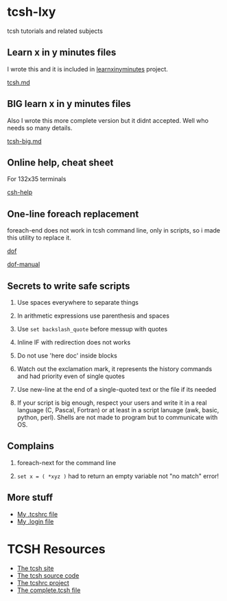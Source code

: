 # tcsh-lxy
tcsh tutorials and related subjects

## Learn x in y minutes files
I wrote this and it is included in [learnxinyminutes](https://learnxinyminutes.com/) project.

[tcsh.md](https://github.com/nereusx/tcsh-lxy/blob/master/tcsh.md)

## BIG learn x in y minutes files
Also I wrote this more complete version but it didnt accepted.
Well who needs so many details.

[tcsh-big.md](https://github.com/nereusx/tcsh-lxy/blob/master/tcsh-big.md)

## Online help, cheat sheet
For 132x35 terminals

[csh-help](https://github.com/nereusx/tcsh-lxy/blob/master/csh-help)

## One-line foreach replacement
foreach-end does not work in tcsh command line, only in scripts,
so i made this utility to replace it.

[dof](https://github.com/nereusx/unix-utils/tree/master/dof)

[dof-manual](https://github.com/nereusx/unix-utils/blob/master/dof/dof.pdf)

## Secrets to write safe scripts

1. Use spaces everywhere to separate things

2. In arithmetic expressions use parenthesis and spaces

3. Use `set backslash_quote` before messup with quotes

4. Inline IF with redirection does not works

5. Do not use 'here doc' inside blocks

6. Watch out the exclamation mark, it represents the history commands and had priority even of single quotes

7. Use new-line at the end of a single-quoted text or the file if its needed

8. If your script is big enough, respect your users and write it in a real language (C, Pascal, Fortran) or at least in a script
lanuage (awk, basic, python, perl). Shells are not made to program but to communicate with OS.

## Complains

1. foreach-next for the command line

2. `set x = ( *xyz )` had to return an empty variable not "no match" error!

## More stuff 
* [My .tcshrc file](https://github.com/nereusx/dotfiles/blob/master/.tcshrc)
* [My .login file](https://github.com/nereusx/dotfiles/blob/master/.login)


# TCSH Resources

* [The tcsh site](http://tcsh.org)
* [The tcsh source code](https://github.com/tcsh-org/tcsh)
* [The tcshrc project](https://sourceforge.net/projects/tcshrc/)
* [The complete.tcsh file](https://github.com/tcsh-org/tcsh/blob/master/complete.tcsh)

